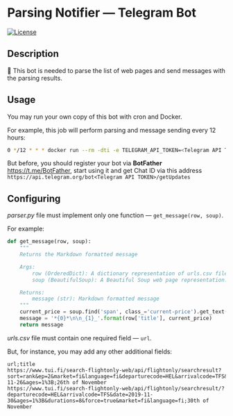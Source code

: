 # Parsing Notifier — Telegram Bot

[![License](https://img.shields.io/badge/License-Unlicense-000000.svg)](https://unlicense.org/)

## Description

🤖 This bot is needed to parse the list of web pages and send messages with the parsing results.

## Usage

You may run your own copy of this bot with cron and Docker.

For example, this job will perform parsing and message sending every 12 hours:

```bash
0 */12 * * * docker run --rm -dti -e TELEGRAM_API_TOKEN=<Telegram API Token> -e TELEGRAM_CHAT_ID=<Telegram Chat ID> -v <Path to parser.py file>:/app/parser.py -v <Path to urls.csv file>:/app/urls.csv --name parsing-notifier-telegram-bot lordotu/parsing-notifier-telegram-bot >/dev/null 2>&1
```

But before, you should register your bot via **BotFather** https://t.me/BotFather, start using it and get Chat ID via this address `https://api.telegram.org/bot<Telegram API TOKEN>/getUpdates`

## Configuring

_parser.py_ file must implement only one function — `get_message(row, soup)`.

For example:

```python
def get_message(row, soup):
    """
    Returns the Markdown formatted message

    Args:
        row (OrderedDict): A dictionary representation of urls.csv file row.
        soup (BeautifulSoup): A Beautiful Soup web page representation.

    Returns:
        message (str): Markdown formatted message
    """
    current_price = soup.find('span', class_='current-price').get_text()
    message = '*{0}*\n\n_{1}_'.format(row['title'], current_price)
    return message
```

_urls.csv_ file must contain one required field — `url`.

But, for instance, you may add any other additional fields:

```csv
url;title
https://www.tui.fi/search-flightonly-web/api/flightonly/searchresult?sort=rank&ep=2&market=fi&language=fi&departurecode=HEL&arrivalcode=TFS&durations=6%2C7%2C8%2C9&date=2019-11-26&ages=1%3B;26th of November
https://www.tui.fi/search-flightonly-web/api/flightonly/searchresult/?departurecode=HEL&arrivalcode=TFS&date=2019-11-30&ages=1%3B&durations=8&force=true&market=fi&language=fi;30th of November
```
